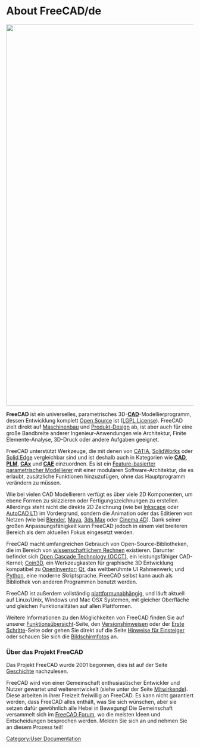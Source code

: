 # About FreeCAD/de
 

<img alt="" src=images/Freecad_default.jpg  style="width:1024px;">

**FreeCAD** ist ein universelles, parametrisches 3D-[**CAD**](http://de.wikipedia.org/wiki/CAD)-Modellierprogramm, dessen Entwicklung komplett [Open Source](http://de.wikipedia.org/wiki/Open_Source) ist ([LGPL License](https://www.gnu.org/licenses/lgpl-3.0.de.html)). FreeCAD zielt direkt auf [Maschinenbau](http://de.wikipedia.org/wiki/Maschinenbau) und [Produkt-Design](https://de.wikipedia.org/wiki/Produktdesign) ab, ist aber auch für eine große Bandbreite anderer Ingenieur-Anwendungen wie Architektur, Finite Elemente-Analyse, 3D-Druck oder andere Aufgaben geeignet.

FreeCAD unterstützt Werkzeuge, die mit denen von [CATIA](https://de.wikipedia.org/wiki/CATIA), [SolidWorks](http://de.wikipedia.org/wiki/Solidworks) oder [Solid Edge](http://de.wikipedia.org/wiki/Solid_Edge) vergleichbar sind und ist deshalb auch in Kategorien wie [**CAD**](http://de.wikipedia.org/wiki/CAD), [**PLM**](http://de.wikipedia.org/wiki/Product_Lifecycle_Management), [**CAx**](http://de.wikipedia.org/wiki/CAx) und [**CAE**](http://de.wikipedia.org/wiki/Computer-aided_engineering) einzuordnen. Es ist ein [Feature-basierter parametrischer Modellierer](http://en.wikipedia.org/wiki/Parametric_feature_based_modeler) mit einer modularen Software-Architektur, die es erlaubt, zusätzliche Funktionen hinzuzufügen, ohne das Hauptprogramm verändern zu müssen.

Wie bei vielen CAD Modellierern verfügt es über viele 2D Komponenten, um ebene Formen zu skizzieren oder Fertigungszeichnungen zu erstellen. Allerdings steht nicht die direkte 2D Zeichnung (wie bei [Inkscape](https://inkscape.org/) oder [AutoCAD LT](https://de.wikipedia.org/wiki/AutoCAD#AutoCAD_LT)) im Vordergrund, sondern die Animation oder das Editieren von Netzen (wie bei [Blender](https://www.blender.org/), [Maya](https://de.wikipedia.org/wiki/Maya_(Software)), [3ds Max](https://de.wikipedia.org/wiki/3ds_Max) oder [Cinema 4D](https://de.wikipedia.org/wiki/Cinema_4D)). Dank seiner großen Anpassungsfähigkeit kann FreeCAD jedoch in einem viel breiteren Bereich als dem aktuellen Fokus eingesetzt werden.

FreeCAD macht umfangreichen Gebrauch von Open-Source-Bibliotheken, die im Bereich von [wissenschaftlichem Rechnen](http://de.wikipedia.org/wiki/Wissenschaftliches_Rechnen) existieren. Darunter befindet sich [Open Cascade Technology (OCCT)](http://OpenCascade.org), ein leistungsfähiger CAD-Kernel; [Coin3D](https://github.com/coin3d/coin/wiki), ein Werkzeugkasten für graphische 3D Entwicklung kompatibel zu [OpenInventor](http://de.wikipedia.org/wiki/Open_Inventor); [Qt](http://www.qt.io/), das weltberühmte UI Rahmenwerk; und [Python](http://www.python.org), eine moderne Skriptsprache. FreeCAD selbst kann auch als Bibliothek von anderen Programmen benutzt werden.

FreeCAD ist außerdem vollständig [plattformunabhängig](http://de.wikipedia.org/wiki/Plattformunabhängigkeit), und läuft aktuell auf Linux/Unix, Windows und Mac OSX Systemen, mit gleicher Oberfläche und gleichen Funktionalitäten auf allen Plattformen.

Weitere Informationen zu den Möglichkeiten von FreeCAD finden Sie auf unserer [Funktionsübersicht](Feature_list/de.md)-Seite, den [Versionshinweisen](Feature_list#Release_notes.md) oder der [Erste Schritte](Getting_started/de.md)-Seite oder gehen Sie direkt auf die Seite [Hinweise für Einsteiger](User_hub/de.md) oder schauen Sie sich die [Bildschirmfotos](screenshots/de.md) an.

### Über das Projekt FreeCAD 

Das Projekt FreeCAD wurde 2001 begonnen, dies ist auf der Seite [Geschichte](history/de.md) nachzulesen.

FreeCAD wird von einer Gemeinschaft enthusiastischer Entwickler und Nutzer gewartet und weiterentwickelt (siehe unter der Seite [Mitwirkende](contributors/de.md)). Diese arbeiten in ihrer Freizeit freiwillig an FreeCAD. Es kann nicht garantiert werden, dass FreeCAD alles enthält, was Sie sich wünschen, aber sie setzen dafür gewöhnlich alle Hebel in Bewegung! Die Gemeinschaft versammelt sich im [FreeCAD Forum](http://forum.freecadweb.org), wo die meisten Ideen und Entscheidungen besprochen werden. Melden Sie sich an und nehmen Sie an diesem Prozess teil!







[Category:User Documentation](Category:User_Documentation.md)
